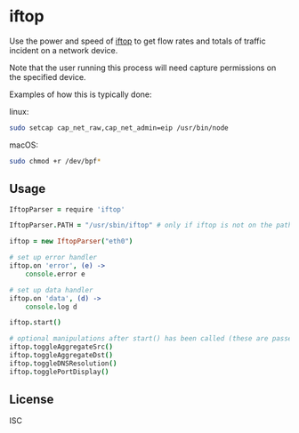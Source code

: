 # iftop

Use the power and speed of [iftop](http://www.ex-parrot.com/pdw/iftop/) to get flow rates and totals of traffic incident on a network device.

Note that the user running this process will need capture permissions on the specified device.

Examples of how this is typically done:

linux:

```bash
sudo setcap cap_net_raw,cap_net_admin=eip /usr/bin/node
```

macOS:

```bash
sudo chmod +r /dev/bpf*
```

## Usage

```coffee
IftopParser = require 'iftop'

IftopParser.PATH = "/usr/sbin/iftop" # only if iftop is not on the path

iftop = new IftopParser("eth0")

# set up error handler
iftop.on 'error', (e) ->
    console.error e

# set up data handler
iftop.on 'data', (d) ->
    console.log d

iftop.start()

# optional manipulations after start() has been called (these are passed to iftop)
iftop.toggleAggregateSrc()
iftop.toggleAggregateDst()
iftop.toggleDNSResolution()
iftop.togglePortDisplay()

```

## License

ISC